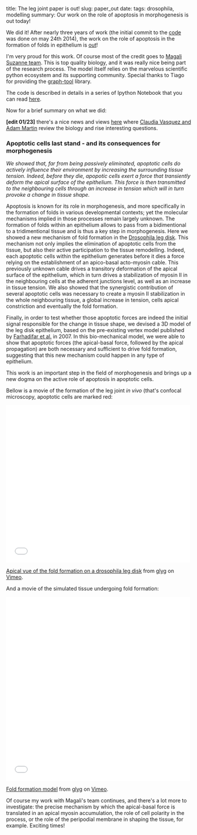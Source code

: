 title: The leg joint paper is out!
slug: paper_out
date:
tags: drosophila, modelling
summary: Our work on the role of apoptosis in morphogenesis is out today!


We did it! After nearly three years of work (the initial commit to the
[code](https://github.com/glyg/leg-joint) was done on may 24th 2014),
the work on the role of apoptosis in the formation of folds in
epithelium is [out](http://dx.doi.org/10.1038/nature14152)!

I'm very proud for this work. Of course most of the credit goes to
[Magali Suzanne team](http://www-lbcmcp.ups-tlse.fr/Nouveau_site/modeles/EquipeSuzanne-Accueil.htm).
This is top quality biology, and it was really nice being part of the
research process.  The model itself relies on the marvelous scientific
python ecosystem and its supporting community. Special thanks to Tiago
for providing the [graph-tool](http://graph-tool.skewed.de/) library.

The code is described in details in a series of Ipython Notebook that
you can read
[here](http://nbviewer.ipython.org/github/glyg/leg-joint/tree/master/notebooks/).

Now for a brief summary on what we did:

**[edit 01/23]** there's a nice news and views
  [here](http://dx.doi.org/10.1038/nature14198) where
  [Claudia Vasquez and Adam Martin](http://web.mit.edu/martin-lab/research.html) review the biology and rise interesting questions.

### Apoptotic cells last stand - and its consequences for morphogenesis

_We showed that, far from being passively eliminated, apoptotic cells
do actively influence their environment by increasing the surrounding
tissue tension. Indeed, before they die, apopotic cells exert a force
that transiently deform the apical surface of the epithelium. This
force is then transmitted to the neighbouring cells through an increase
in tension which will in turn provoke a change in tissue shape._

Apoptosis is known for its role in morphogenesis, and more specifically
in the formation of folds in various developmental contexts; yet the
molecular mechanisms implied in those processes remain largely
unknown. The formation of folds within an epithelium allows to pass
from a bidimentional to a tridimentional tissue and is thus a key step
in morphogenesis. Here we showed a new mechanism of fold formation in
the
[Drosophila leg disk](https://en.wikipedia.org/wiki/Imaginal_disc). This
mechanism not only implies the elimination of apoptotic cells from the
tissue, but also their active participation to the tissue
remodelling. Indeed, each apoptotic cells within the epithelium
generates before it dies a force relying on the establishment of an
apico-basal acto-myosin cable. This previously unknown cable drives a
transitory deformation of the apical surface of the epithelium, which
in turn drives a stabilization of myosin II in the neighbouring cells
at the adherent junctions level, as well as an increase in tissue
tension. We also showed that the synergistic contribution of several
apoptotic cells was necessary to create a myosin II stabilization in
the whole neighbouring tissue, a global increase in tension, cells
apical constriction and eventually the fold formation.

Finally, in order to test whether those apoptotic forces are indeed the
initial signal responsible for the change in tissue shape, we devised
a 3D model of the leg disk epithelium, based on the pre-existing
vertex model published by
[Farhadifar et al.](10.1016/j.cub.2007.11.049) in 2007. In this
bio-mechanical model, we were able to show that apoptotic forces (the
apical-basal force, followed by the apical propagation) are both
necessary and sufficient to drive fold formation, suggesting that this
new mechanism could happen in any type of epithelium.

This work is an important step in the field of morphogenesis and
brings up a new dogma on the active role of apoptosis in apoptotic cells.

Bellow is a movie of the formation of the leg joint _in vivo_ (that's
confocal microscopy, apoptotic cells are marked red:

<iframe src="//player.vimeo.com/video/109897311" width="500"
height="428" frameborder="0" webkitallowfullscreen mozallowfullscreen
allowfullscreen></iframe> <p><a
href="http://vimeo.com/109897311">Apical vue of the fold formation on
a drosophila leg disk</a> from <a
href="http://vimeo.com/user12210065">glyg</a> on <a
href="https://vimeo.com">Vimeo</a>.</p>

And a movie of the simulated tissue undergoing fold formation:

<iframe src="//player.vimeo.com/video/107188046" width="500"
height="500" frameborder="0" webkitallowfullscreen mozallowfullscreen
allowfullscreen></iframe> <p><a href="http://vimeo.com/107188046">Fold
formation model</a> from <a
href="http://vimeo.com/user12210065">glyg</a> on <a
href="https://vimeo.com">Vimeo</a>.</p>

Of course my work with Magali's team continues, and there's a lot more
to investigate: the precise mechanism by which the apical-basal force
is translated in an apical myosin accumulation, the role of cell
polarity in the process, or the role of the peripodial membrane in shaping the tissue, for example. Exciting times!
